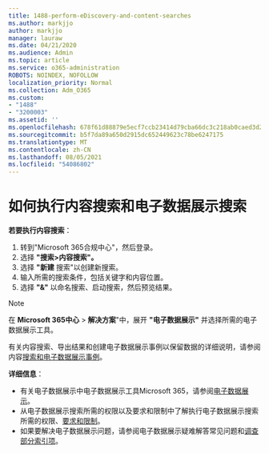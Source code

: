 ```yaml
---
title: 1488-perform-eDiscovery-and-content-searches
ms.author: markjjo
author: markjjo
manager: lauraw
ms.date: 04/21/2020
ms.audience: Admin
ms.topic: article
ms.service: o365-administration
ROBOTS: NOINDEX, NOFOLLOW
localization_priority: Normal
ms.collection: Adm_O365
ms.custom:
- "1488"
- "3200003"
ms.assetid: ''
ms.openlocfilehash: 678f61d88879e5ecf7ccb23414d79cba66dc3c218ab0caed3d2957d863e0596b
ms.sourcegitcommit: b5f7da89a650d2915dc652449623c78be6247175
ms.translationtype: MT
ms.contentlocale: zh-CN
ms.lasthandoff: 08/05/2021
ms.locfileid: "54086802"
---
```

# <a name="how-to-perform-content-searches-and-ediscovery-searches"></a>如何执行内容搜索和电子数据展示搜索

**若要执行内容搜索**：

1. 转到"Microsoft 365合规中心"，然后登录。
2. 选择 **"搜索>内容搜索"。**
3. 选择 **"新建** 搜索"以创建新搜索。
4. 输入所需的搜索条件，包括关键字和内容位置。
5. 选择 **"&"** 以命名搜索、启动搜索，然后预览结果。

> [!NOTE]
> 在 **Microsoft 365中心**  >  **解决方案**"中，展开 **"电子数据展示"** 并选择所需的电子数据展示工具。

有关内容搜索、导出结果和创建电子数据展示事例以保留数据的详细说明，请参阅内容[搜索](/microsoft-365/compliance/content-search)[和电子数据展示事例](/microsoft-365/compliance/ediscovery-cases)。

**详细信息**：

- 有关电子数据展示中电子数据展示工具Microsoft 365，请参阅[电子数据展示](/microsoft-365/compliance/ediscovery)。
- 从电子数据展示搜索所需的权限以及要求和限制中了解执行电子数据展示搜索[](/microsoft-365/compliance/assign-ediscovery-permissions)所需的权限、[要求和限制](/microsoft-365/compliance/limits-for-content-search)。
- 如果要解决电子数据展示问题，请参阅电子数据展示疑[](/microsoft-365/compliance/ediscovery-troubleshooting-common-issues)难解答常见问题和[调查部分索引项](/microsoft-365/compliance/investigating-partially-indexed-items-in-ediscovery)。
